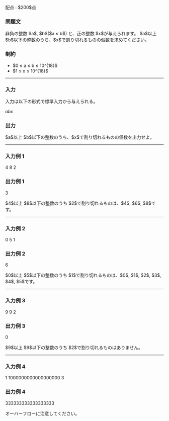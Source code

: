 
<div>

<span>

<span>

<p>
配点 : $200$点
</p>

<div>

<section>

### **問題文**

<p>
非負の整数 $a$, $b$($a ≤ b$) と、正の整数 $x$が与えられます。
$a$以上 $b$以下の整数のうち、$x$で割り切れるものの個数を求めてください。
</p>

</section>

</div>

<div>

<section>

### **制約**

<ul>

<li>
$0 ≤ a ≤ b ≤ 10^{18}$
</li>

<li>
$1 ≤ x ≤ 10^{18}$
</li>

</ul>

</section>

</div>

---

<div>

<div>

<section>

### **入力**

<p>
入力は以下の形式で標準入力から与えられる。
</p>

<div>

$a$$b$$x$
</div>

</section>

</div>

<div>

<section>

### **出力**

<p>
$a$以上 $b$以下の整数のうち、$x$で割り切れるものの個数を出力せよ。
</p>

</section>

</div>

</div>

---

<div>

<section>

### **入力例 1**

<div>

4 8 2

</div>

</section>

</div>

<div>

<section>

### **出力例 1**

<div>

3

</div>

<p>
$4$以上 $8$以下の整数のうち $2$で割り切れるものは、$4$, $6$, $8$です。
</p>

</section>

</div>

---

<div>

<section>

### **入力例 2**

<div>

0 5 1

</div>

</section>

</div>

<div>

<section>

### **出力例 2**

<div>

6

</div>

<p>
$0$以上 $5$以下の整数のうち $1$で割り切れるものは、$0$, $1$, $2$, $3$, $4$, $5$です。
</p>

</section>

</div>

---

<div>

<section>

### **入力例 3**

<div>

9 9 2

</div>

</section>

</div>

<div>

<section>

### **出力例 3**

<div>

0

</div>

<p>
$9$以上 $9$以下の整数のうち $2$で割り切れるものはありません。
</p>

</section>

</div>

---

<div>

<section>

### **入力例 4**

<div>

1 1000000000000000000 3

</div>

</section>

</div>

<div>

<section>

### **出力例 4**

<div>

333333333333333333

</div>

<p>
オーバーフローに注意してください。
</p>

</section>

</div>

</span>

</span>

</div>
